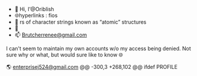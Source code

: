 - 👋 Hi, I’@Oriblish
- 🌐hyperlinks : fios
- 🌱 rs of character strings known as “atomic” structures 
- 🎫
- 📫 Brutcherrenee@gmail.com 

I can't seem to maintain my own accounts w/o my access being denied.  Not sure why or what, but would sure like to know 🌐

<!---
Oriblish/Oriblish is a ✨ special ✨ repository because its `README.md` (this file) appears on your GitHub profile.
You can click the Preview link to take a look at your changes.
--->
🌎 enterprisej524@gmail.com @@ -300,3 +268,102 @@ ifdef PROFILE
